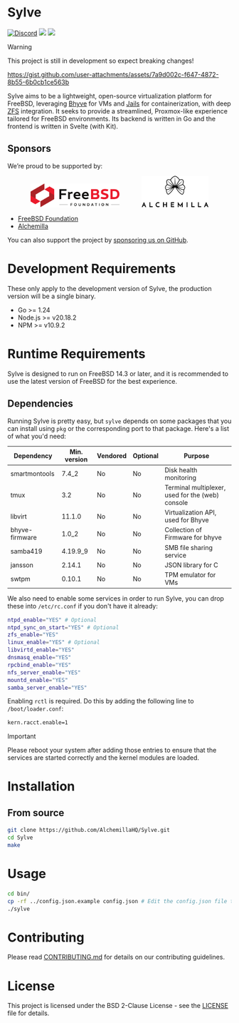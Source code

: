 # Sylve

<a href="https://discord.gg/bJB826JvXK"><img src="https://img.shields.io/discord/1075365732143071232" alt="Discord"></a>
<a href="https://sylve-ci.alchemilla.io"><img src="https://sylve-ci.alchemilla.io/job/Sylve%20Build/badge/icon"></a>
<a href="https://sylve-ci.alchemilla.io"><img src="https://sylve-ci.alchemilla.io/job/Sylve%20Test/badge/icon?subject=Tests"></a>

> [!WARNING]
> This project is still in development so expect breaking changes!

https://gist.github.com/user-attachments/assets/7a9d002c-f647-4872-8b55-6b0cb1ce563b

Sylve aims to be a lightweight, open-source virtualization platform for FreeBSD, leveraging [Bhyve](https://wiki.freebsd.org/bhyve) for VMs and [Jails](https://wiki.freebsd.org/Jails) for containerization, with deep [ZFS](https://docs.freebsd.org/en/books/handbook/zfs/) integration. It seeks to provide a streamlined, Proxmox-like experience tailored for FreeBSD environments. Its backend is written in Go and the frontend is written in Svelte (with Kit).

## Sponsors

We’re proud to be supported by:

<p align="center">
  <picture>
      <source media="(prefers-color-scheme: dark)" srcset="./docs/sponsors/FreeBSD-White.png">
        <img src="./docs/sponsors/FreeBSD-Red.png" alt="FreeBSD Foundation" width="200"/>
  </picture>
  &emsp;&emsp;&emsp;
  <a href="https://alchemilla.io">
    <picture>
      <source media="(prefers-color-scheme: dark)" srcset="./docs/sponsors/Alchemilla-White.png">
      <img src="./docs/sponsors/Alchemilla-Dark.png" alt="Alchemilla" width="150"/>
    </picture>
  </a>
</p>

- [FreeBSD Foundation](https://freebsdfoundation.org)  
- [Alchemilla](https://alchemilla.io)

You can also support the project by [sponsoring us on GitHub](https://github.com/sponsors/AlchemillaHQ).

# Development Requirements

These only apply to the development version of Sylve, the production version will be a single binary.

- Go >= 1.24
- Node.js >= v20.18.2
- NPM >= v10.9.2

# Runtime Requirements

Sylve is designed to run on FreeBSD 14.3 or later, and it is recommended to use the latest version of FreeBSD for the best experience.

## Dependencies

Running Sylve is pretty easy, but `sylve` depends on some packages that you can install using `pkg` or the corresponding port to that package. Here's a list of what you'd need:

| Dependency     | Min. version | Vendored | Optional | Purpose                                          |
| -------------- | ------------ | -------- | -------- | ------------------------------------------------ |
| smartmontools  | 7.4_2        | No       | No       | Disk health monitoring                           |
| tmux           | 3.2          | No       | No       | Terminal multiplexer, used for the (web) console |
| libvirt        | 11.1.0       | No       | No       | Virtualization API, used for Bhyve               |
| bhyve-firmware | 1.0_2        | No       | No       | Collection of Firmware for bhyve                 |
| samba419       | 4.19.9_9     | No       | No       | SMB file sharing service                         |
| jansson        | 2.14.1       | No       | No       | JSON library for C                               |
| swtpm          | 0.10.1       | No       | No       | TPM emulator for VMs                             |

We also need to enable some services in order to run Sylve, you can drop these into `/etc/rc.conf` if you don't have it already:

```sh
ntpd_enable="YES" # Optional
ntpd_sync_on_start="YES" # Optional
zfs_enable="YES"
linux_enable="YES" # Optional
libvirtd_enable="YES"
dnsmasq_enable="YES"
rpcbind_enable="YES"
nfs_server_enable="YES"
mountd_enable="YES"
samba_server_enable="YES"
```

Enabling `rctl` is required. Do this by adding the following line to `/boot/loader.conf`:

```sh
kern.racct.enable=1
```

> [!IMPORTANT]
> Please reboot your system after adding those entries to ensure that the
> services are started correctly and the kernel modules are loaded.

# Installation

## From source

```sh
git clone https://github.com/AlchemillaHQ/Sylve.git
cd Sylve
make
```

# Usage

```sh
cd bin/
cp -rf ../config.json.example config.json # Edit the config.json file to your liking
./sylve
```

# Contributing

Please read [CONTRIBUTING.md](docs/CONTRIBUTING.md) for details on our contributing guidelines.

# License

This project is licensed under the BSD 2-Clause License - see the [LICENSE](LICENSE) file for details.
